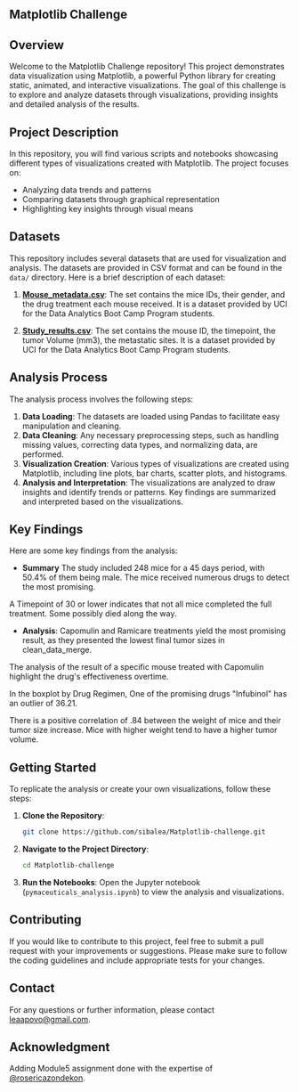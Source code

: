 ## Matplotlib Challenge

## Overview

Welcome to the Matplotlib Challenge repository! This project demonstrates data visualization using Matplotlib, a powerful Python library for creating static, animated, and interactive visualizations. The goal of this challenge is to explore and analyze datasets through visualizations, providing insights and detailed analysis of the results.

## Project Description

In this repository, you will find various scripts and notebooks showcasing different types of visualizations created with Matplotlib. The project focuses on:

- Analyzing data trends and patterns
- Comparing datasets through graphical representation
- Highlighting key insights through visual means

## Datasets

This repository includes several datasets that are used for visualization and analysis. The datasets are provided in CSV format and can be found in the `data/` directory. Here is a brief description of each dataset:

1. **[Mouse_metadata.csv](data/Mouse_metadata.csv)**: The set contains the mice IDs, their gender, and the drug treatment each mouse received. It is a dataset provided by UCI for the Data Analytics Boot Camp Program students.

2. **[Study_results.csv](data/Study_results.csv)**: 
The set contains the mouse ID, the timepoint, the tumor Volume (mm3), the metastatic sites. It is a dataset provided by UCI for the Data Analytics Boot Camp Program students.

## Analysis Process

The analysis process involves the following steps:

1. **Data Loading**: The datasets are loaded using Pandas to facilitate easy manipulation and cleaning.
2. **Data Cleaning**: Any necessary preprocessing steps, such as handling missing values, correcting data types, and normalizing data, are performed.
3. **Visualization Creation**: Various types of visualizations are created using Matplotlib, including line plots, bar charts, scatter plots, and histograms.
4. **Analysis and Interpretation**: The visualizations are analyzed to draw insights and identify trends or patterns. Key findings are summarized and interpreted based on the visualizations.

## Key Findings

Here are some key findings from the analysis:

- **Summary**
The study included 248 mice for a 45 days period, with 50.4% of them being male. The mice received numerous drugs to detect the most promising.

A Timepoint of 30 or lower indicates that not all mice completed the full treatment. Some possibly died along the way.

- **Analysis**: 
Capomulin and Ramicare treatments yield the most promising result, as they presented the lowest final tumor sizes in clean_data_merge.

The analysis of the result of a specific mouse treated with Capomulin  highlight the drug's effectiveness overtime.

In the boxplot by Drug Regimen, One of the promising drugs "Infubinol" has an outlier of 36.21.

There is a positive correlation of .84 between the weight of mice and their tumor size increase. Mice with higher weight tend to have a higher tumor volume.

## Getting Started

To replicate the analysis or create your own visualizations, follow these steps:

1. **Clone the Repository**:
   ```bash
   git clone https://github.com/sibalea/Matplotlib-challenge.git
   ```
2. **Navigate to the Project Directory**:
   ```bash
   cd Matplotlib-challenge
   ```
3. **Run the Notebooks**:
   Open the Jupyter notebook (`pymaceuticals_analysis.ipynb`) to view the analysis and visualizations.

## Contributing

If you would like to contribute to this project, feel free to submit a pull request with your improvements or suggestions. Please make sure to follow the coding guidelines and include appropriate tests for your changes.

## Contact

For any questions or further information, please contact leaapovo@gmail.com.

## Acknowledgment
Adding Module5 assignment done with the expertise of [@rosericazondekon](https://github.com/rosericazondekon).